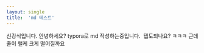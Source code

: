 ```yaml
---
layout: single
title:  'md 테스트'
---
```


신강식입니다.
안녕하세요?
typora로 md 작성하는중입니다.
​	탭도되나요?	ㅋㅋㅋ
근데 줄이 왤케 크게 떨어질까요

